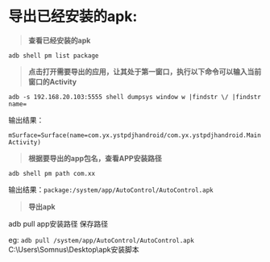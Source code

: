 
# 导出已经安装的apk:


> **查看已经安装的apk**

```adb shell pm list package ```

> **点击打开需要导出的应用，让其处于第一窗口，执行以下命令可以输入当前窗口的Activity**

```adb -s 192.168.20.103:5555 shell dumpsys window w |findstr \/ |findstr name=```

输出结果：  
``` mSurface=Surface(name=com.yx.ystpdjhandroid/com.yx.ystpdjhandroid.MainActivity)```


> **根据要导出的app包名，查看APP安装路径**

```adb shell pm path com.xx```

输出结果：```package:/system/app/AutoControl/AutoControl.apk```

> **导出apk**

adb pull app安装路径 保存路径

eg: ```adb pull /system/app/AutoControl/AutoControl.apk```
C:\Users\Somnus\Desktop\apk安装脚本






